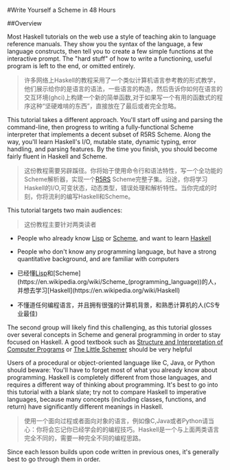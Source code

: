 #Write Yourself a Scheme in 48 Hours

##Overview


Most Haskell tutorials on the web use a style of teaching akin to language reference manuals. They show you the syntax of the language, a few language constructs, then tell you to create a few simple functions at the interactive prompt. The "hard stuff" of how to write a functioning, useful program is left to the end, or omitted entirely.

>许多网络上Haskell的教程采用了一个类似计算机语言参考教的形式教学，他们展示给你的是语言的语法，一些语言的构造，然后告诉你如何在语言的交互环境(ghci)上构建一个新的简单函数,对于如果写一个有用的函数式的程序这种“坚硬难啃的东西”，直接放在了最后或者完全忽略。



This tutorial takes a different approach. You'll start off using and parsing the command-line, then progress to writing a fully-functional Scheme interpreter that implements a decent subset of R5RS Scheme. Along the way, you'll learn Haskell's I/O, mutable state, dynamic typing, error handling, and parsing features. By the time you finish, you should become fairly fluent in Haskell and Scheme.


>这份教程需要另辟蹊径。你将始于使用命令行和语法特性，写一个全功能的Scheme解析器，实现一个[R5RS](http://web.archive.org/web/20131411513100/http://www.schemers.org/Documents/Standards/R5RS/HTML/) Scheme完整子集。沿途，你将学习Haskell的I/O,可变状态，动态类型，错误处理和解析特性。当你完成的时刻，你将流利的编写Haskell和Scheme。

This tutorial targets two main audiences:

>这份教程主要针对两类读者

* People who already know [Lisp](https://en.wikipedia.org/wiki/Lisp_(programming_language)) or [Scheme](https://en.wikipedia.org/wiki/Scheme_(programming_language)), and want to learn [Haskell](https://en.wikipedia.org/wiki/Haskell)
* People who don't know any programming language, but have a strong quantitative background, and are familiar with computers

* 已经懂[Lisp](https://en.wikipedia.org/wiki/Lisp_(programming_language))和[Scheme](https://en.wikipedia.org/wiki/Scheme_(programming_language))的人，并想去学习[Haskell](https://en.wikipedia.org/wiki/Haskell)
* 不懂道任何编程语言，并且拥有很强的计算机背景，和熟悉计算机的人(CS专业最佳)

 The second group will likely find this challenging, as this tutorial glosses over several concepts in Scheme and general programming in order to stay focused on Haskell. A good textbook such as [Structure and Interpretation of Computer Programs](https://mitpress.mit.edu/sicp/full-text/book/book.html) or [The Little Schemer](http://www.ccs.neu.edu/home/matthias/BTLS/) should be very helpful

>

Users of a procedural or object-oriented language like C, Java, or Python should beware: You'll have to forget most of what you already know about programming. Haskell is completely different from those languages, and requires a different way of thinking about programming. It's best to go into this tutorial with a blank slate; try not to compare Haskell to imperative languages, because many concepts (including classes, functions, and return) have significantly different meanings in Haskell.

>使用一个面向过程或者面向对象的语言，例如像C,Java或者Python请当心：你将会忘记你已经学会的的编程技巧。Haskell是一个与上面两类语言完全不同的，需要一种完全不同的编程思路。

Since each lesson builds upon code written in previous ones, it's generally best to go through them in order.

>
